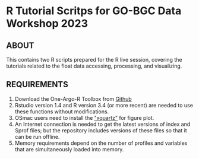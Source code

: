 # R Tutorial Scritps for GO-BGC Data Workshop 2023

## ABOUT
This contains two R scripts prepared for the R live session, covering the tutorials related to the float data accessing, processing, and visualizing.

## REQUIREMENTS
1. Download the One-Argo-R Toolbox from [Github](https://github.com/NOAA-PMEL/OneArgo-R/tree/in_progress)
1. Rstudio version 1.4 and R version 3.4 (or more recent) are needed to use these functions without modifications.  
2. OSmac users need to install the ["xquartz"](https://www.xquartz.org/) for figure plot.
3. An Internet connection is needed to get the latest versions of index and Sprof files; but the repository includes versions of these files so that it can be run offline. 
4. Memory requirements depend on the number of profiles and variables that are simultaneously loaded into memory. 


